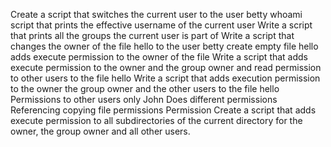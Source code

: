 Create a script that switches the current user to the user betty
whoami script that prints the effective username of the current user
Write a script that prints all the groups the current user is part of
Write a script that changes the owner of the file hello to the user betty
create empty file hello
adds execute permission to the owner of the file
Write a script that adds execute permission to the owner and the group owner and read permission to other users to the file hello
Write a script that adds execution permission to the owner the group owner and the other users to the file hello
Permissions to other users only
John Does different permissions
Referencing copying file permissions
Permission Create a script that adds execute permission to all subdirectories of the current directory for the owner, the group owner and all other users.

